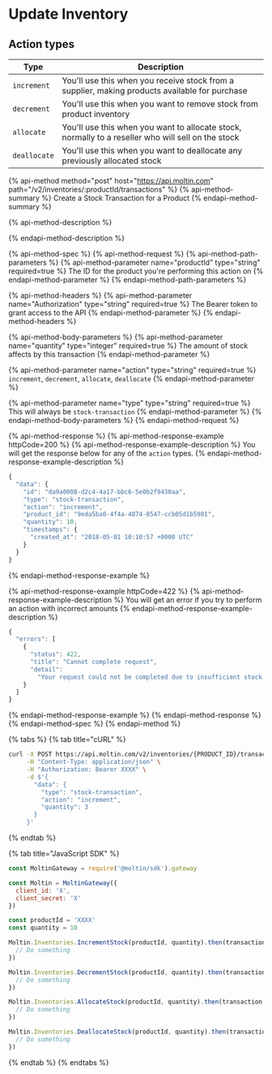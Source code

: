 # Update Inventory

## Action types

| **Type** | **Description** |
| --- | --- |
| `increment` | You'll use this when you receive stock from a supplier, making products available for purchase |
| `decrement` | You'll use this when you want to remove stock from product inventory |
| `allocate` | You'll use this when you want to allocate stock, normally to a reseller who will sell on the stock |
| `deallocate` | You'll use this when you want to deallocate any previously allocated stock |

{% api-method method="post" host="https://api.moltin.com" path="/v2/inventories/:productId/transactions" %}
{% api-method-summary %}
Create a Stock Transaction for a Product
{% endapi-method-summary %}

{% api-method-description %}

{% endapi-method-description %}

{% api-method-spec %}
{% api-method-request %}
{% api-method-path-parameters %}
{% api-method-parameter name="productId" type="string" required=true %}
The ID for the product you're performing this action on
{% endapi-method-parameter %}
{% endapi-method-path-parameters %}

{% api-method-headers %}
{% api-method-parameter name="Authorization" type="string" required=true %}
The Bearer token to grant access to the API
{% endapi-method-parameter %}
{% endapi-method-headers %}

{% api-method-body-parameters %}
{% api-method-parameter name="quantity" type="integer" required=true %}
The amount of stock affects by this transaction
{% endapi-method-parameter %}

{% api-method-parameter name="action" type="string" required=true %}
`increment`, `decrement`, `allocate`, `deallocate`
{% endapi-method-parameter %}

{% api-method-parameter name="type" type="string" required=true %}
This will always be `stock-transaction`
{% endapi-method-parameter %}
{% endapi-method-body-parameters %}
{% endapi-method-request %}

{% api-method-response %}
{% api-method-response-example httpCode=200 %}
{% api-method-response-example-description %}
You will get the response below for any of the `action` types.
{% endapi-method-response-example-description %}

```javascript
{
  "data": {
    "id": "da9a0008-d2c4-4a17-bbc6-5e0b2f9430aa",
    "type": "stock-transaction",
    "action": "increment",
    "product_id": "9eda5ba0-4f4a-4074-8547-ccb05d1b5981",
    "quantity": 10,
    "timestamps": {
      "created_at": "2018-05-01 10:10:57 +0000 UTC"
    }
  }
}
```
{% endapi-method-response-example %}

{% api-method-response-example httpCode=422 %}
{% api-method-response-example-description %}
You will get an error if you try to perform an action with incorrect amounts
{% endapi-method-response-example-description %}

```javascript
{
  "errors": [
    {
      "status": 422,
      "title": "Cannot complete request",
      "detail":
        "Your request could not be completed due to insufficient stock levels"
    }
  ]
}
```
{% endapi-method-response-example %}
{% endapi-method-response %}
{% endapi-method-spec %}
{% endapi-method %}

{% tabs %}
{% tab title="cURL" %}
```bash
curl -X POST https://api.moltin.com/v2/inventories/{PRODUCT_ID}/transactions \
     -H "Content-Type: application/json" \
     -H "Authorization: Bearer XXXX" \
     -d $'{
       "data": {
         "type": "stock-transaction",
         "action": "increment",
         "quantity": 3
       }
     }'
```
{% endtab %}

{% tab title="JavaScript SDK" %}
```javascript
const MoltinGateway = require('@moltin/sdk').gateway

const Moltin = MoltinGateway({
  client_id: 'X',
  client_secret: 'X'
})

const productId = 'XXXX'
const quantity = 10

Moltin.Inventories.IncrementStock(productId, quantity).then(transaction => {
  // Do something
})

Moltin.Inventories.DecrementStock(productId, quantity).then(transaction => {
  // Do something
})

Moltin.Inventories.AllocateStock(productId, quantity).then(transaction => {
  // Do something
})

Moltin.Inventories.DeallocateStock(productId, quantity).then(transaction => {
  // Do something
})
```
{% endtab %}
{% endtabs %}

